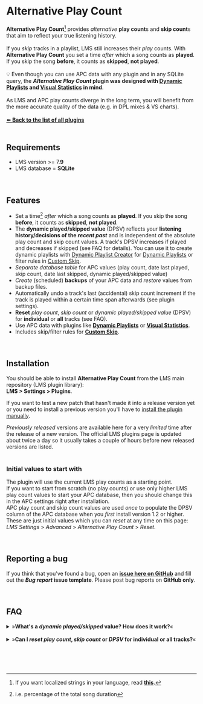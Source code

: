 Alternative Play Count
====

**Alternative Play Count**[^1] provides *alternative* **play count**s and **skip count**s that aim to reflect your true listening history.<br><br>
If you *skip* tracks in a playlist, LMS still increases their *play* counts. With **Alternative Play Count** you set a time *after* which a song counts as **played**. If you skip the song **before**, it counts as **skipped**, **not played**.<br><br>
💡 Even though you can use APC data with any plugin and in any SQLite query, the ***Alternative Play Count* plugin was designed with [Dynamic Playlists](https://github.com/AF-1/lms-dynamicplaylists) and [Visual Statistics](https://github.com/AF-1/lms-visualstatistics) in mind**.<br><br>
As LMS and APC play counts diverge in the long term, you will benefit from the more accurate quality of the data (e.g. in DPL mixes & VS charts).
<br><br>
[⬅️ **Back to the list of all plugins**](https://github.com/AF-1/)
<br><br>

## Requirements

- LMS version >= 7.**9**
- LMS database = **SQLite**
<br><br><br>


## Features
- Set a time[^2] *after* which a song counts as **played**. If you skip the song **before**, it counts as **skipped**, **not played**.
- The **dynamic played/skipped value** (DPSV) reflects your **listening history/decisions of the *recent past*** and is independent of the absolute play count and skip count values. A track's DPSV increases if played and decreases if skipped (see FAQ for details). You can use it to create dynamic playlists with [Dynamic Playlist Creator](https://github.com/AF-1/lms-dynamicplaylistcreator) for [Dynamic Playlists](https://github.com/AF-1/lms-dynamicplaylists) or filter rules in [Custom Skip](https://github.com/AF-1/lms-customskip#custom-skip).
- *Separate database table* for APC values (play count, date last played, skip count, date last skipped, dynamic played/skipped value)
- *Create* (scheduled) **backups** of your APC data and *restore* values from backup files.
- Automatically undo a track's last (accidental) skip count increment if the track is played within a certain time span afterwards (see plugin settings).
- **Reset** *play count*, *skip count* or *dynamic played/skipped value* (DPSV) for **individual** or **all** tracks (see FAQ).
- Use APC data with plugins like [**Dynamic Playlists**](https://github.com/AF-1/lms-dynamicplaylists#dynamic-playlists) or [**Visual Statistics**](https://github.com/AF-1/lms-visualstatistics#visual-statistics).
- Includes skip/filter rules for [**Custom Skip**](https://github.com/AF-1/lms-customskip#custom-skip).
<br><br><br>

[^2]: i.e. percentage of the total song duration

## Installation

You should be able to install **Alternative Play Count** from the LMS main repository (LMS plugin library):<br>**LMS > Settings > Plugins**.<br>

If you want to test a new patch that hasn't made it into a release version yet or you need to install a previous version you'll have to [install the plugin manually](https://github.com/AF-1/sobras/wiki/Manual-installation-of-LMS-plugins).

*Previously released* versions are available here for a very *limited* time after the release of a new version. The official LMS plugins page is updated about twice a day so it usually takes a couple of hours before new released versions are listed.
<br><br>


### Initial values to start with
The plugin will use the current LMS play counts as a starting point.<br>
If you want to start from scratch (no play counts) or use only higher LMS play count values to start your APC database, then you should change this in the APC settings right after installation.<br>
APC play count and skip count values are used <i>once</i> to populate the DPSV column of the APC database when you <i>first</i> install version 1.2 or higher. These are just initial values which you can <i>reset</i> at any time on this page: <i>LMS Settings</i> > <i>Advanced</i> > <i>Alternative Play Count</i> > <i>Reset</i>.
<br><br><br>


## Reporting a bug

If you think that you've found a bug, open an [**issue here on GitHub**](https://github.com/AF-1/lms-alternativeplaycount/issues) and fill out the ***Bug report* issue template**. Please post bug reports on **GitHub only**.
<br><br><br>


## FAQ

<details><summary>»<b>What's a <i>dynamic played/skipped</i> value? How does it work?</b>«</summary><br><p>
The <b>dynamic played/skipped value (DPSV)</b> is supposed to reflect your listening history/decisions of the <i>recent past</i> and <b>range</b>s between <b>-100</b> (skipped very often in the recent past) and <b>100</b> (played very often in the recent past). When a track has been played long enough to count as played, the DPSV increases, just as it decreases if the track is skipped. The closer the current DPSV is to the middle of the scale (0), the greater the increase/decrease. Conversely, DPSV close to 100 or -100, i.e. tracks that have been played or skipped very often in the recent past, change less and will therefore have to be played or skipped more often to move away from the end of the scale. Also, skipping a track decreases its DPSV twice as much as playing it increases it (this is hard-coded and not a user setting).<br>
Example: You've been listening to a great track (rated 5 stars) too many times and you started skipping it when it came up in a mix. It's still a great track, therefore the rating shouldn't change. If you create a dynamic playlist or a CustomSkip filter that excludes tracks with a DPSV of -80 or lower, eventually this track will no longer be played, either skipped by CustomSkip or filtered out in a dynamic playlist. And all without changing its rating.<br>A quick way to get the track back into the mix would be to reset the track's DPSV to zero by clicking on the DPSV value in the track's context menu.
</p></details><br>

<details><summary>»<b>Can I <i>reset</i> <i>play count</i>, <i>skip count</i> or <i>DPSV</i> for individual or all tracks?</b>«</summary><br><p>
You can <b>reset play counts</b>, <b>skip counts</b> or <b>DPSV</b> for <b>individual</b> tracks by clicking on the corresponding item in a track's context menu (AKA song details page). Some web skins and controllers will list APC values in the >b>More info</b> submenu.<br>
If you want to reset *all* skip counts, DPSV or the *complete* database, you can do so on this page: <i>LMS Settings</i> > <i>Advanced</i> > <i>Alternative Play Count</i> > <i>Reset</i>.
</p></details><br>
<br><br><br>

[^1]: If you want localized strings in your language, read <a href="https://github.com/AF-1/sobras/wiki/Adding-localization-to-LMS-plugins"><b>this</b></a>.
